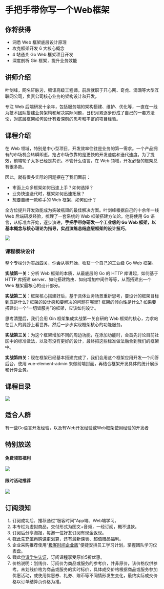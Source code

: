 # 手把手带你写一个Web框架

## 你将获得

*   洞悉 Web 框架底层设计原理
*   攻克框架开发 6 大核心概念
*   4 站通关 Go Web 框架项目开发
*   深度剖析 Gin 框架，提升业务效能

  

## 讲师介绍

叶剑峰，网名轩脉刃，腾讯高级工程师。前后就职于开心网、奇虎、滴滴等大型互联网公司，负责公司核心业务的架构设计和开发。

专注 Web 后端研发十余年，包括服务端的架构搭建、维护、优化等，一直在一线为技术团队搭建业务架构和解决实际问题，日积月累逐步形成了自己的一套方法论，对底层框架如何设计有着深刻的思考和丰富的项目经验。

  

## 课程介绍

在 Web 领域，特别是中小型项目，开发效率往往是业务的第一需求。一个产品拥有的市场机会转瞬即逝，抢占市场依靠的是更快的开发速度和迭代速度。为了提效，前端轮子太多已经是共识。不管什么语言，在 Web 领域，开发必备的框架总有很多款。

因此，就有很多实际的问题摆在了我们面前：

*   市面上众多框架如何迅速上手？如何选择？
*   业务快速迭代时，框架如何迅速拓展？
*   想要自研一款称手的 Web 框架，如何设计？

全方位提升开发效能成为突破瓶颈的最佳解决方案。叶剑峰根据自己的十余年一线 Web 后端研发经验，梳理了一套系统的 Web 框架搭建方法论。他将使用 Go 语言，从标准库开始，逐步演进，**手把手带你研发一个工业级的 Go Web 框架，以基本概念与核心理论为指导，实战演练总结底层框架的设计技巧**。

![](https://static001.geekbang.org/resource/image/43/a1/43004529c0683a7468a916e89c3739a1.jpeg)

### 课程模块设计

整个专栏分为实战四关，你会从零开始，收获一个自己的工业级 Go Web 框架。

**实战第一关**：分析 Web 框架的本质，从最底层的 Go 的 HTTP 库讲起，如何基于 HTTP 库搭建 server、如何搭建路由、如何增加中间件等等，从而搭建出一个 Web 框架最核心的设计部分。

**实战第二关**：框架核心搭建好后，基于具体业务场景重新思考，要设计的框架目标到底是什么? 框架的设计感和要解决的问题在哪里? 框架的倾向性是什么? 如果要搭建出一个“一切皆服务”的框架，应该如何设计。

思考清楚后，我们会用 Gin 框架集成实战第一关自研的 Web 框架的核心，力求站在巨人的肩膀上看世界，然后一步步实现框架核心的功能服务。

**实战第三关**：为这个框架增加不同的周边功能，在添加功能时，会首先讨论目前社区中的标准做法，以及有没有更好的设计，最终把这些标准做法融合到我们的框架中。

**实战第四关**：现在框架已经基本搭建完成了，我们会用这个框架应用开发一个问答后台，使用 vue-element-admin 来做前端封面，再结合框架开发具体的统计展示和计算业务。

  

## 课程目录

![](https://static001.geekbang.org/resource/image/f3/cc/f31848b18d5f2577950603f0707d1dcc.jpeg)

  

## 适合人群

有一些Go语言开发经验，以及有Web开发经验或Web框架使用经验的开发者

  

## 特别放送

#### 免费领取福利

[![](https://static001.geekbang.org/resource/image/69/dc/69c52d08278a2164dc5b061ba342a5dc.jpg?wh=960x301)](https://time.geekbang.org/article/427012)

  

#### 限时活动推荐

[![](https://static001.geekbang.org/resource/image/67/a0/6720f5d50b4b38abbf867facdef728a0.png?wh=1035x360)](https://shop18793264.m.youzan.com/wscgoods/detail/2fmoej9krasag5p?dc_ps=2913145716543073286.200001)

  

## 订阅须知

1.  订阅成功后，推荐通过“极客时间”App端、Web端学习。
2.  本专栏为虚拟商品，交付形式为图文+音频，一经订阅，概不退款。
3.  订阅后分享海报，每邀一位好友订阅有现金返现。
4.  戳此[先充值再购课更划算](https://shop18793264.m.youzan.com/wscgoods/detail/2fmoej9krasag5p?scan=1&activity=none&from=kdt&qr=directgoods_1541158976&shopAutoEnter=1)，还有最新课表、超值赠品福利。
5.  企业采购推荐使用“[极客时间企业版](https://b.geekbang.org/?utm_source=geektime&utm_medium=columnintro&utm_campaign=newregister&gk_source=2021020901_gkcolumnintro_newregister)”便捷安排员工学习计划，掌握团队学习仪表盘。
6.  戳此[申请学生认证](https://promo.geekbang.org/activity/student-certificate?utm_source=geektime&utm_medium=caidanlan1)，订阅课程享受原价5折优惠。
7.  价格说明：划线价、订阅价为商品或服务的参考价，并非原价，该价格仅供参考。未划线价格为商品或服务的实时标价，具体成交价格根据商品或服务参加优惠活动，或使用优惠券、礼券、赠币等不同情形发生变化，最终实际成交价格以订单结算页价格为准。
